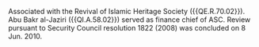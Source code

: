  Associated with the Revival of Islamic Heritage Society ({{QE.R.70.02}}). Abu Bakr 
al-Jaziri ({{QI.A.58.02}}) served as finance chief of ASC. Review pursuant to 
Security Council resolution 1822 (2008) was concluded on 8 Jun. 2010. 
